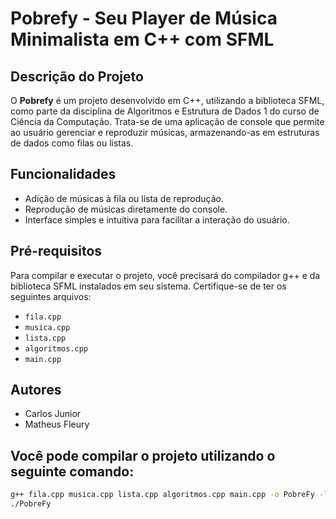 # Pobrefy - Seu Player de Música Minimalista em C++ com SFML

## Descrição do Projeto

O **Pobrefy** é um projeto desenvolvido em C++, utilizando a biblioteca SFML, como parte da disciplina de Algoritmos e Estrutura de Dados 1 do curso de Ciência da Computação. Trata-se de uma aplicação de console que permite ao usuário gerenciar e reproduzir músicas, armazenando-as em estruturas de dados como filas ou listas.

## Funcionalidades

- Adição de músicas à fila ou lista de reprodução.
- Reprodução de músicas diretamente do console.
- Interface simples e intuitiva para facilitar a interação do usuário.

## Pré-requisitos

Para compilar e executar o projeto, você precisará do compilador g++ e da biblioteca SFML instalados em seu sistema. Certifique-se de ter os seguintes arquivos:

- `fila.cpp`
- `musica.cpp`
- `lista.cpp`
- `algoritmos.cpp`
- `main.cpp`

## Autores
- Carlos Junior
- Matheus Fleury


## Você pode compilar o projeto utilizando o seguinte comando:

```bash
g++ fila.cpp musica.cpp lista.cpp algoritmos.cpp main.cpp -o PobreFy -lsfml-audio
./PobreFy
